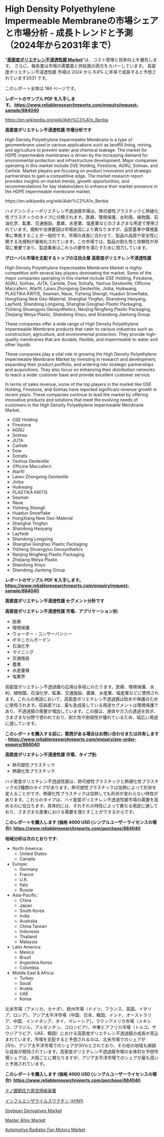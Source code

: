 <p><h1>High Density Polyethylene Impermeable Membraneの市場シェアと市場分析 - 成長トレンドと予測（2024年から2031年まで）</h1></p><p>&ldquo;<strong><a href="https://www.reliableresearchreports.com/high-density-polyethylene-impermeable-membrane-r884040">高密度ポリエチレン不浸透性膜 Market</a></strong>&rdquo;は、コスト管理と効率向上を優先します。 さらに、報告書は市場の需要面と供給面の両方をカバーしています。 高密度ポリエチレン不浸透性膜 市場は 2024 から 6.8% に年率で成長すると予想されています2031 です。</p>
<p>このレポート全体は 184 ページです。</p>
<p><strong>レポートのサンプル PDF を入手します。&nbsp;<a href="https://www.reliableresearchreports.com/enquiry/request-sample/884040">https://www.reliableresearchreports.com/enquiry/request-sample/884040</a></strong></p>
<p><a href="https://en.wikipedia.org/wiki/Adri%C3%A1n_Berbia">https://en.wikipedia.org/wiki/Adri%C3%A1n_Berbia</a></p>
<p><strong>高密度ポリエチレン不浸透性膜 市場分析です</strong></p>
<p><p>High Density Polyethylene Impermeable Membrane is a type of geomembrane used in various applications such as landfill lining, mining, and agriculture to prevent water and chemical leakage. The market for HDPE impermeable membranes is driven by the increasing demand for environmental protection and infrastructure development. Major companies operating in this market include GSE Holding, Firestone, AGRU, Solmax, and Carlisle. Market players are focusing on product innovation and strategic partnerships to gain a competitive edge. The market research report provides insights on market trends, growth opportunities, and recommendations for key stakeholders to enhance their market presence in the HDPE impermeable membrane market.</p></p>
<p>https://en.wikipedia.org/wiki/Adri%C3%A1n_Berbia</p>
<p><p>ハイデンシティーポリエチレン不透過膜市場は、熱可塑性プラスチックと熱硬化性プラスチックのタイプに分類されます。医療、環境保護、水利用、植物園、石油化学、鉱業、交通施設、農業、水産業、塩産業などのさまざまな用途で使用されています。規制や法律要因は市場状況により異なりますが、品質基準や環境基準に準拠することが一般的です。市場の成長に合わせて、製品の品質や安全性に関する法規制が厳格化されています。この市場では、製品の耐久性と信頼性が非常に重要であり、製造業者はこれらの要件を満たすために努力しています。</p></p>
<p><strong>グローバル市場を支配するトップの注目企業 高密度ポリエチレン不浸透性膜</strong></p>
<p><p>High Density Polyethylene Impermeable Membrane Market is highly competitive with several key players dominating the market. Some of the major companies operating in this market include GSE Holding, Firestone, AGRU, Solmax, JUTA, Carlisle, Dow, Sotrafa, Yaohua Geotextile, Officine Maccaferri, Atarfil, Laiwu Zhongxing Geotextile, Jinba, Huikwang, PLASTIKA KRITIS, Seaman, Naue, Yizheng Shengli, Huadun Snowflake, HongXiang New Geo-Material, Shanghai Yingfan, Shandong Haoyang, Layfield, Shandong Longxing, Shanghai Gonghao Plastic Packaging, Yizheng Shuangyou Geosynthetics, Nanjing Ningfeng Plastic Packaging, Zhejiang Weiya Plastic, Shandong Xinyu, and Shandong Jiantong Group.</p><p>These companies offer a wide range of High Density Polyethylene Impermeable Membrane products that cater to various industries such as construction, agriculture, and environmental protection. They provide high-quality membranes that are durable, flexible, and impermeable to water and other liquids.</p><p>These companies play a vital role in growing the High Density Polyethylene Impermeable Membrane Market by investing in research and development, expanding their product portfolio, and entering into strategic partnerships and acquisitions. They also focus on enhancing their distribution networks to reach a wider customer base and provide excellent customer service.</p><p>In terms of sales revenue, some of the top players in the market like GSE Holding, Firestone, and Solmax have reported significant revenue growth in recent years. These companies continue to lead the market by offering innovative products and solutions that meet the evolving needs of customers in the High Density Polyethylene Impermeable Membrane Market.</p></p>
<p><ul><li>GSE Holding</li><li>Firestone</li><li>AGRU</li><li>Solmax</li><li>JUTA</li><li>Carlisle</li><li>Dow</li><li>Sotrafa</li><li>Yaohua Geotextile</li><li>Officine Maccaferri</li><li>Atarfil</li><li>Laiwu Zhongxing Geotextile</li><li>Jinba</li><li>Huikwang</li><li>PLASTIKA KRITIS</li><li>Seaman</li><li>Naue</li><li>Yizheng Shengli</li><li>Huadun Snowflake</li><li>HongXiang New Geo-Material</li><li>Shanghai Yingfan</li><li>Shandong Haoyang</li><li>Layfield</li><li>Shandong Longxing</li><li>Shanghai Gonghao Plastic Packaging</li><li>Yizheng Shuangyou Geosynthetics</li><li>Nanjing Ningfeng Plastic Packaging</li><li>Zhejiang Weiya Plastic</li><li>Shandong Xinyu</li><li>Shandong Jiantong Group</li></ul></p>
<p><strong>レポートのサンプル PDF を入手します。 <a href="https://www.reliableresearchreports.com/enquiry/request-sample/884040">https://www.reliableresearchreports.com/enquiry/request-sample/884040</a></strong></p>
<p><strong>高密度ポリエチレン不浸透性膜 セグメント分析です</strong></p>
<p><strong>高密度ポリエチレン不浸透性膜 市場、アプリケーション別:</strong></p>
<p><ul><li>医療</li><li>環境保護</li><li>ウォーター・コンサーバンシー</li><li>ボタニカルガーデン</li><li>石油化学</li><li>マイニング</li><li>交通施設</li><li>農業</li><li>水産養殖</li><li>塩業界</li></ul></p>
<p><p>高密度ポリエチレン不透過膜の応用は多岐にわたります。医療、環境保護、水利、植物園、石油化学、鉱業、交通施設、農業、水産業、塩産業などに使用されます。これらの用途において、高密度ポリエチレン不透過膜は防水や保護のために使用されます。収益面では、最も急成長している用途セグメントは環境保護であり、不透過膜の需要が増加しています。この膜は、液体やガスの透過を防ぎ、さまざまな分野で使われており、耐久性や耐候性が優れているため、幅広い用途に適しています。</p></p>
<p><strong>このレポートを購入する前に、質問がある場合はお問い合わせまたは共有します - <a href="https://www.reliableresearchreports.com/enquiry/pre-order-enquiry/884040">https://www.reliableresearchreports.com/enquiry/pre-order-enquiry/884040</a></strong></p>
<p><strong>高密度ポリエチレン不浸透性膜 市場、タイプ別:</strong></p>
<p><ul><li>熱可塑性プラスチック</li><li>熱硬化性プラスチック</li></ul></p>
<p><p>ハイ密度ポリエチレン不透過性膜は、熱可塑性プラスチックと熱硬化性プラスチックの2種類のタイプがあります。熱可塑性プラスチックは加熱によって形状を変えることができ、熱硬化性プラスチックは加熱しても形状が変わらない特性があります。これらのタイプは、ハイ密度ポリエチレン不透過性膜市場の需要を高めるのに役立ちます。具体的には、それぞれの特性によって異なる用途に適しており、さまざまな産業における需要を満たすことができるからです。</p></p>
<p><strong>このレポートを購入します (価格 4000 USD (シングルユーザーライセンスの場合): <a href="https://www.reliableresearchreports.com/purchase/884040">https://www.reliableresearchreports.com/purchase/884040</a></strong></p>
<p><strong>地域分析は次のとおりです:</strong></p>
<p><ul>
    <li>
        North America:
        <ul>
            <li>United States</li>
            <li>Canada</li>
        </ul>
    </li>
    <li>
        Europe:
        <ul>
            <li>Germany</li>
            <li>France</li>
            <li>U.K.</li>
            <li>Italy</li>
            <li>Russia</li>
        </ul>
    </li>
    <li>
        Asia-Pacific:
        <ul>
            <li>China</li>
            <li>Japan</li>
            <li>South Korea</li>
            <li>India</li>
            <li>Australia</li>
            <li>China Taiwan</li>
            <li>Indonesia</li>
            <li>Thailand</li>
            <li>Malaysia</li>
        </ul>
    </li>
    <li>
        Latin America:
        <ul>
            <li>Mexico</li>
            <li>Brazil</li>
            <li>Argentina Korea</li>
            <li>Colombia</li>
        </ul>
    </li>
    <li>
        Middle East & Africa:
        <ul>
            <li>Turkey</li>
            <li>Saudi</li>
            <li>Arabia</li>
            <li>UAE</li>
            <li>Korea</li>
        </ul>
    </li>
    </ul></p>
<p><p>北米市場（アメリカ、カナダ）、欧州市場（ドイツ、フランス、英国、イタリア、ロシア）、アジア太平洋市場（中国、日本、韓国、インド、オーストラリア、中国、インドネシア、タイ、マレーシア）、ラテンアメリカ市場（メキシコ、ブラジル、アルゼンチン、コロンビア）、中東とアフリカ市場（トルコ、サウジアラビア、UAE、韓国）における高密度ポリエチレン不透過膜の成長が見込まれています。市場を支配すると予想されるのは、北米市場でのシェアが25％、アジア太平洋市場でのシェアが30％とされており、その他の地域も順調な成長が期待されています。高密度ポリエチレン不透過膜市場の全体的な予想市場シェアは、大陸ごとに異なりますが、アジア太平洋市場でのシェアが最も高いと予測されています。</p></p>
<p><strong>このレポートを購入します (価格 4000 USD (シングルユーザーライセンスの場合): <a href="https://www.reliableresearchreports.com/purchase/884040">https://www.reliableresearchreports.com/purchase/884040</a></strong></p>
<p><p><a href="https://medium.com/@alyle7648/%E3%82%B0%E3%83%AD%E3%83%BC%E3%83%90%E3%83%AB%E3%83%8A%E3%83%8E%E3%82%B7%E3%83%AB%E3%83%90%E3%83%BC%E3%82%B3%E3%83%83%E3%83%91%E3%83%BC%E3%83%97%E3%83%AC%E3%83%83%E3%82%B7%E3%83%A3%E3%83%BC%E3%83%90%E3%82%AD%E3%83%A5%E3%83%BC%E3%83%A0%E7%84%BC%E7%B5%90%E8%A3%85%E7%BD%AE%E5%B8%82%E5%A0%B4%E3%81%AE%E5%8C%85%E6%8B%AC%E7%9A%84%E5%88%86%E6%9E%90-%E6%88%90%E9%95%B7%E3%83%88%E3%83%AC%E3%83%B3%E3%83%89%E3%81%A8%E5%B8%82%E5%A0%B4%E4%BA%88%E6%B8%AC-2024%E5%B9%B4-2031%E5%B9%B4-0612a866eaac">ナノ銀銅圧力真空焼結装置</a></p><p><a href="https://github.com/lababdou/Market-Research-Report-List-5/blob/main/624982987343.md">インフルエンザウイルスワクチン (H1N1)</a></p><p><a href="https://issuu.com/reportprime-2/docs/soybean-derivatives-market-size-203_be1285f74b0cd1">Soybean Derivatives Market</a></p><p><a href="https://issuu.com/reportprime-2/docs/master-alloy-market-size-2030.pptx_d86327d1c79dca">Master Alloy Market</a></p><p><a href="https://github.com/NorbertYates/Market-Research-Report-List-6/blob/main/automotive-radiator-fan-motors-market.md">Automotive Radiator Fan Motors Market</a></p></p>